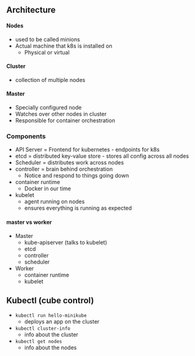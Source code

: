 ## Architecture
#### Nodes
  - used to be called minions
  - Actual machine that k8s is installed on
    - Physical or virtual

#### Cluster
  - collection of multiple nodes
  
#### Master
  - Specially configured node
  - Watches over other nodes in cluster
  - Responsible for container orchestration
  
### Components
  - API Server = Frontend for kubernetes - endpoints for k8s
  - etcd = distributed key-value store - stores all config across all nodes
  - Scheduler = distributes work across nodes
  - controller = brain behind orchestration 
    - Notice and respond to things going down
  - container runtime
    - Docker in our time
  - kubelet
    - agent running on nodes
    - ensures everything is running as expected

#### master vs worker
  - Master
    - kube-apiserver (talks to kubelet)
    - etcd
    - controller
    - scheduler
  - Worker
    - container runtime
    - kubelet
    
## Kubectl (cube control)
  - `kubectl run hello-minikube`
    - deploys an app on the cluster
  - `kubectl cluster-info`
    - info about the cluster
  - `kubectl get nodes`
    - info about the nodes
